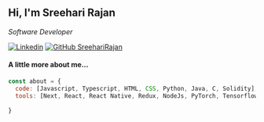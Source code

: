 <h2> Hi, I'm Sreehari Rajan</h2>

<p><em>Software Developer</em></p>


[![Linkedin](https://img.shields.io/badge/-sreehari-blue?style=flat-square&logo=Linkedin&logoColor=white&link=https://www.linkedin.com/in/sreehari-rajan-32b064207/)](https://www.linkedin.com/in/sreehari-rajan-32b064207/)
[![GitHub SreehariRajan](https://img.shields.io/github/followers/SreehariRajan?label=follow&style=social)](https://github.com/SreehariRajan)


#### A little more about me...  

```javascript
const about = {
  code: [Javascript, Typescript, HTML, CSS, Python, Java, C, Solidity],
  tools: [Next, React, React Native, Redux, NodeJs, PyTorch, Tensorflow],
  
}
```


